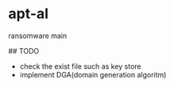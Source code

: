 # apt-al
ransomware main

## TODO
- check the exist file such as key store
- implement DGA(domain generation algoritm)
